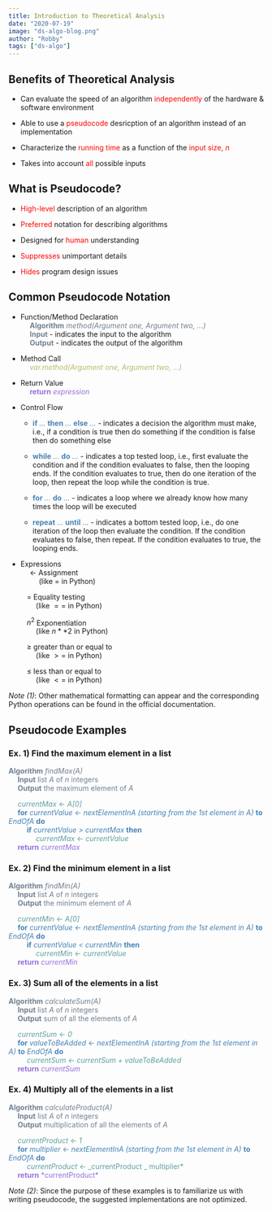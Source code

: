 ```yaml
---
title: Introduction to Theoretical Analysis
date: "2020-07-19"
image: "ds-algo-blog.png"
author: "Robby"
tags: ["ds-algo"]
---
```


## Benefits of Theoretical Analysis

- Can evaluate the speed of an algorithm <font color=Red>independently</font> of the hardware & software environment

- Able to use a <font color=Red>pseudocode</font> desricption of an algorithm instead of an implementation

- Characterize the <font color=Red>running time</font> as a function of the <font color=Red>input size, $n$</font>

- Takes into account <font color=Red>all</font> possible inputs

## What is Pseudocode?

- <font color=Red>High-level</font> description of an algorithm

- <font color=Red>Preferred</font> notation for describing algorithms

- Designed for <font color=Red>human</font> understanding

- <font color=Red>Suppresses</font> unimportant details

- <font color=Red>Hides</font> program design issues

## Common Pseudocode Notation

- Function/Method Declaration<br>
  &emsp; <font color=SlateGray>**Algorithm** _method(Argument one, Argument two, ...)_</font><br>
  &emsp; <font color=SlateGray>**Input**</font> - indicates the input to the algorithm<br>
  &emsp; <font color=SlateGray>**Output**</font> - indicates the output of the algorithm

- Method Call<br>
  &emsp; <font color=DarkKhaki>_var.method(Argument one, Argument two, ...)_</font>

- Return Value<br>
  &emsp; <font color=MediumPurple>**return** _expression_</font>

- Control Flow

  - <font color=SteelBlue>**if** _..._ **then** _..._ **else** _..._</font> - indicates a decision the algorithm must make, i.e., if a condition is true then do something if the condition is false then do something else

  - <font color=SteelBlue>**while** _..._ **do** _..._</font> - indicates a top tested loop, i.e., first evaluate the condition and if the condition evaluates to false, then the looping ends. If the condition evaluates to true, then do one iteration of the loop, then repeat the loop while the condition is true.

  - <font color=SteelBlue>**for** _..._ **do** _..._</font> - indicates a loop where we already know how many times the loop will be executed

  - <font color=SteelBlue>**repeat** _..._ **until** _..._</font> - indicates a bottom tested loop, i.e., do one iteration of the loop then evaluate the condition. If the condition evaluates to false, then repeat. If the condition evaluates to true, the looping ends.

- Expressions<br>
  &emsp; $\leftarrow$ Assignment<br>
  &emsp; &emsp; (like $=$ in Python)

&emsp; &emsp; $=$ Equality testing<br>
&emsp; &emsp; &emsp; (like $==$ in Python)

&emsp; &emsp; $n^2$ Exponentiation<br>
&emsp; &emsp; &emsp; (like $n**2$ in Python)

&emsp; &emsp; $\geq$ greater than or equal to<br>
&emsp; &emsp; &emsp; (like $>=$ in Python)

&emsp; &emsp; $\leq$ less than or equal to<br>
&emsp; &emsp; &emsp; (like $<=$ in Python)

_Note (1)_: Other mathematical formatting can appear and the corresponding Python operations can be found in the official documentation.

## Pseudocode Examples

### Ex. 1) Find the maximum element in a list

<font color=SlateGray>**Algorithm** _findMax(A)_<br>
&emsp; **Input** list _A_ of _n_ integers<br>
&emsp; **Output** the maximum element of _A_</font>

&emsp; <font color=CadetBlue>_currentMax_ $\leftarrow$ _A[0]_</font><br>
&emsp; <font color=SteelBlue>**for** _currentValue_ $\leftarrow$ _nextElementInA (starting from the 1st element in A)_ **to** _EndOfA_ **do**</font><br>
&emsp; &emsp; <font color=SteelBlue>**if** _currentValue > currentMax_ **then**</font><br>
&emsp; &emsp; &emsp; <font color=CadetBlue>_currentMax_ $\leftarrow$ _currentValue_</font><br>
&emsp; <font color=MediumPurple>**return** _currentMax_</font>

### Ex. 2) Find the minimum element in a list

<font color=SlateGray>**Algorithm** _findMin(A)_<br>
&emsp; **Input** list _A_ of _n_ integers<br>
&emsp; **Output** the minimum element of _A_</font>

&emsp; <font color=CadetBlue>_currentMin_ $\leftarrow$ _A[0]_</font><br>
&emsp; <font color=SteelBlue>**for** _currentValue_ $\leftarrow$ _nextElementInA (starting from the 1st element in A)_ **to** _EndOfA_ **do**</font><br>
&emsp; &emsp; <font color=SteelBlue>**if** _currentValue < currentMin_ **then**</font><br>
&emsp; &emsp; &emsp; <font color=CadetBlue>_currentMin_ $\leftarrow$ _currentValue_</font><br>
&emsp; <font color=MediumPurple>**return** _currentMin_</font>

### Ex. 3) Sum all of the elements in a list

<font color=SlateGray>**Algorithm** _calculateSum(A)_<br>
&emsp; **Input** list _A_ of _n_ integers<br>
&emsp; **Output** sum of all the elements of _A_</font>

&emsp; <font color=CadetBlue>_currentSum_ $\leftarrow$ _0_</font><br>
&emsp; <font color=SteelBlue>**for** _valueToBeAdded_ $\leftarrow$ _nextElementInA (starting from the 1st element in A)_ **to** _EndOfA_ **do**</font><br>
&emsp; &emsp; <font color=CadetBlue>_currentSum_ $\leftarrow$ _currentSum + valueToBeAdded_</font><br>
&emsp; <font color=MediumPurple>**return** _currentSum_</font>

### Ex. 4) Multiply all of the elements in a list

<font color=SlateGray>**Algorithm** _calculateProduct(A)_<br>
&emsp; **Input** list _A_ of _n_ integers<br>
&emsp; **Output** multiplication of all the elements of _A_</font>

&emsp; <font color=CadetBlue>_currentProduct_ $\leftarrow$ _1_</font><br>
&emsp; <font color=SteelBlue>**for** _multiplier_ $\leftarrow$ _nextElementInA (starting from the 1st element in A)_ **to** _EndOfA_ **do**</font><br>
&emsp; &emsp; <font color=CadetBlue>_currentProduct_ $\leftarrow$ _currentProduct _ multiplier*</font><br>
&emsp; <font color=MediumPurple>**return** *currentProduct\*</font>

_Note (2)_: Since the purpose of these examples is to familiarize us with writing pseudocode, the suggested implementations are not optimized.
